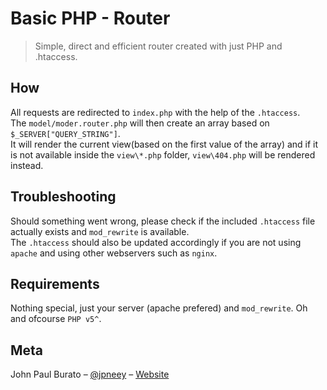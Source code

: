 # Basic PHP - Router
> Simple, direct and efficient router created with just PHP and .htaccess.

## How
All requests are redirected to `index.php` with the help of the `.htaccess`.<br>
The `model/moder.router.php` will then create an array based on `$_SERVER["QUERY_STRING"]`.<br>
It will render the current view(based on the first value of the array) and if it is not available inside the `view\*.php` folder, `view\404.php` will be rendered instead. 

## Troubleshooting
Should something went wrong, please check if the included `.htaccess` file actually exists and `mod_rewrite` is available.<br> 
The `.htaccess` should also be updated accordingly if you are not using `apache` and using other webservers such as `nginx`.

## Requirements
Nothing special, just your server (apache prefered) and `mod_rewrite`.
Oh and ofcourse `PHP v5^`.

## Meta
John Paul Burato – [@jpneey](https://github.com/jpneey) – [Website](https://jpburato.now.sh)
